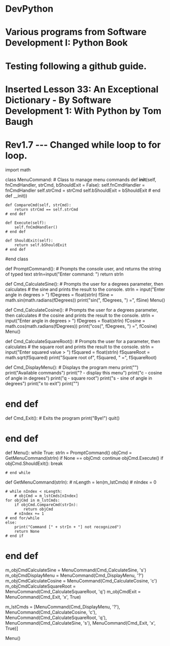 # DevPython
# Various programs from Software Development I: Python Book
# Testing following a github guide.
# Inserted Lesson 33: An Exceptional Dictionary - By Software Development 1: With Python by Tom Baugh
# Rev1.7 --- Changed while loop to for loop. 

import math

class MenuCommand:
    # Class to manage menu commands
    def __init__(self, fnCmdHandler, strCmd, bShouldExit = False):
        self.fnCmdHandler = fnCmdHandler
        self.strCmd = strCmd
        self.bShouldExit = bShouldExit
    # end def __init))

    def CompareCmd(self, strCmd):
        return strCmd == self.strCmd
    # end def

    def Execute(self):
        self.fnCmdHandler()
    # end def

    def ShouldExit(self):
        return self.bShouldExit
    # end def
#end class

def PromptCommand():
    # Prompts the console user, and returns the string of typed text
    strIn=input("Enter command: ")
    return strIn

def Cmd_CalculateSine():
    # Prompts the user for a degrees parameter, then calculates
    # the sine and prints the result to the console.
    strIn = input("Enter angle in degrees > ")
    fDegrees = float(strIn)
    fSine = math.sin(math.radians(fDegrees))
    print("sin(", fDegrees, ") =", fSine)
    Menu()

def Cmd_CalculateCosine():
    # Prompts the user for a degrees parameter, then calculates
    # the cosine and prints the result to the console.
    strIn = input("Enter angle in degrees > ")
    fDegrees = float(strIn)
    fCosine = math.cos(math.radians(fDegrees))
    print("cos(", fDegrees, ") =", fCosine)
    Menu()

def Cmd_CalculateSquareRoot():
    # Prompts the user for a parameter, then calculates
    # the square root and prints the result to the console.
    strIn = input("Enter squared value > ")
    fSquared = float(strIn)
    fSquareRoot = math.sqrt(fSquared)
    print("Square root of", fSquared, " =", fSquareRoot)

def Cmd_DisplayMenu():
    # Displays the program menu
    print("")
    print("Available commands")
    print("? - display this menu")
    print("c - cosine of angle in degrees")
    print("q - square root")
    print("s - sine of angle in degrees")
    print("x to exit")
    print("")
# end def

def Cmd_Exit():
    # Exits the program
    print("Bye!")
    quit()
# end def
    
def Menu():
    while True:
        strIn = PromptCommand()
        objCmd = GetMenuCommand(strIn)
        if None == objCmd: continue
        objCmd.Execute()
        if objCmd.ShouldExit(): break
                
    # end while


def GetMenuCommand(strIn):
    # nLength = len(m_lstCmds)
    # nIndex = 0

    # while nIndex < nLength:
        # objCmd = m_lstCmds[nIndex]
    for objCmd in m_lstCmds:
        if objCmd.CompareCmd(strIn):
            return objCmd
        # nIndex += 1
    # end for/while
    else:
        print("Command [" + strIn + "] not recognized")
        return None
    # end if      
# end def

m_objCmdCalculateSine = MenuCommand(Cmd_CalculateSine, 's')
m_objCmdDisplayMenu = MenuCommand(Cmd_DisplayMenu, '?')
m_objCmdCalculateCosine = MenuCommand(Cmd_CalculateCosine, 'c')
m_objCmdCalculateSquareRoot = MenuCommand(Cmd_CalculateSquareRoot, 'q')
m_objCmdExit = MenuCommand(Cmd_Exit, 'x', True)

m_lstCmds = [MenuCommand(Cmd_DisplayMenu, '?'),
             MenuCommand(Cmd_CalculateCosine, 'c'),
             MenuCommand(Cmd_CalculateSquareRoot, 'q'),
             MenuCommand(Cmd_CalculateSine, 's'),
             MenuCommand(Cmd_Exit, 'x', True)]

Menu()
